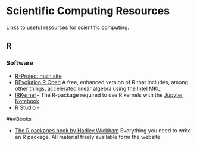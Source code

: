 # Scientific Computing Resources

Links to useful resources for scientific computing.

## R
### Software
* [R-Project main site](http://www.r-project.org/)
* [REvolution R Open](http://www.revolutionanalytics.com/revolution-r-open) A free, enhanced version of R that includes, among other things, accelerated linear algebra using the [Intel MKL](https://software.intel.com/en-us/intel-mkl).
* [IRKernel](https://github.com/IRkernel/IRkernel) - The R-package required to use R kernels with the [Jupyter Notebook](https://jupyter.org/)
* [R Studio](http://www.rstudio.com/) - 

###Books
* [The R packages book by Hadley Wickham](http://r-pkgs.had.co.nz/) Everything you need to write an R package. All material freely available form the website.
